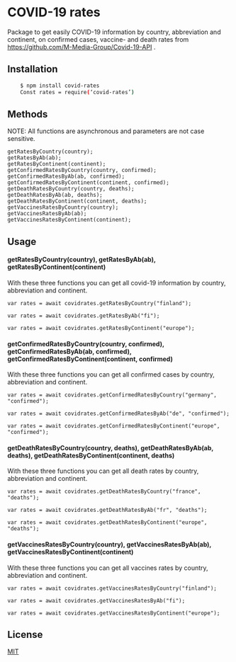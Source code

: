 # COVID-19 rates

Package to get easily COVID-19 information by country, abbreviation and continent, on confirmed cases, vaccine- and death rates from https://github.com/M-Media-Group/Covid-19-API .

## Installation

```bash
	$ npm install covid-rates
	Const rates = require(‘covid-rates’)
```

## Methods

NOTE: All functions are asynchronous and parameters are not case sensitive.

    getRatesByCountry(country);
    getRatesByAb(ab);
    getRatesByContinent(continent);
    getConfirmedRatesByCountry(country, confirmed);
    getConfirmedRatesByAb(ab, confirmed);
    getConfirmedRatesByContinent(continent, confirmed);
    getDeathRatesByCountry(country, deaths);
    getDeathRatesByAb(ab, deaths);
    getDeathRatesByContinent(continent, deaths);
    getVaccinesRatesByCountry(country);
    getVaccinesRatesByAb(ab);
    getVaccinesRatesByContinent(continent);

## Usage

#### getRatesByCountry(country), getRatesByAb(ab), getRatesByContinent(continent)

With these three functions you can get all covid-19 information by country, abbreviation and continent.

```
var rates = await covidrates.getRatesByCountry("finland");
```

```
var rates = await covidrates.getRatesByAb("fi");
```

```
var rates = await covidrates.getRatesByContinent("europe");

```

#### getConfirmedRatesByCountry(country, confirmed), getConfirmedRatesByAb(ab, confirmed), getConfirmedRatesByContinent(continent, confirmed)

With these three functions you can get all confirmed cases by country, abbreviation and continent.

```
var rates = await covidrates.getConfirmedRatesByCountry("germany", "confirmed");
```

```
var rates = await covidrates.getConfirmedRatesByAb("de", "confirmed");
```

```
var rates = await covidrates.getConfirmedRatesByContinent("europe", "confirmed");

```

#### getDeathRatesByCountry(country, deaths), getDeathRatesByAb(ab, deaths), getDeathRatesByContinent(continent, deaths)

With these three functions you can get all death rates by country, abbreviation and continent.

```
var rates = await covidrates.getDeathRatesByCountry("france", "deaths");
```

```
var rates = await covidrates.getDeathRatesByAb("fr", "deaths");
```

```
var rates = await covidrates.getDeathRatesByContinent("europe", "deaths");

```

#### getVaccinesRatesByCountry(country), getVaccinesRatesByAb(ab), getVaccinesRatesByContinent(continent)

With these three functions you can get all vaccines rates by country, abbreviation and continent.

```
var rates = await covidrates.getVaccinesRatesByCountry("finland");
```

```
var rates = await covidrates.getVaccinesRatesByAb("fi");
```

```
var rates = await covidrates.getVaccinesRatesByContinent("europe");

```

## License

[MIT](https://choosealicense.com/licenses/mit/)
